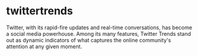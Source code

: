 # twittertrends
Twitter, with its rapid-fire updates and real-time conversations, has become a social media powerhouse. Among its many features, Twitter Trends stand out as dynamic indicators of what captures the online community's attention at any given moment.
